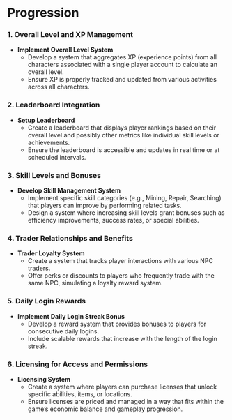 # Progression

### **1. Overall Level and XP Management**

- **Implement Overall Level System**
    - Develop a system that aggregates XP (experience points) from all characters associated with a single player account to calculate an overall level.
    - Ensure XP is properly tracked and updated from various activities across all characters.

### **2. Leaderboard Integration**

- **Setup Leaderboard**
    - Create a leaderboard that displays player rankings based on their overall level and possibly other metrics like individual skill levels or achievements.
    - Ensure the leaderboard is accessible and updates in real time or at scheduled intervals.

### **3. Skill Levels and Bonuses**

- **Develop Skill Management System**
    - Implement specific skill categories (e.g., Mining, Repair, Searching) that players can improve by performing related tasks.
    - Design a system where increasing skill levels grant bonuses such as efficiency improvements, success rates, or special abilities.

### **4. Trader Relationships and Benefits**

- **Trader Loyalty System**
    - Create a system that tracks player interactions with various NPC traders.
    - Offer perks or discounts to players who frequently trade with the same NPC, simulating a loyalty reward system.

### **5. Daily Login Rewards**

- **Implement Daily Login Streak Bonus**
    - Develop a reward system that provides bonuses to players for consecutive daily logins.
    - Include scalable rewards that increase with the length of the login streak.

### **6. Licensing for Access and Permissions**

- **Licensing System**
    - Create a system where players can purchase licenses that unlock specific abilities, items, or locations.
    - Ensure licenses are priced and managed in a way that fits within the game’s economic balance and gameplay progression.